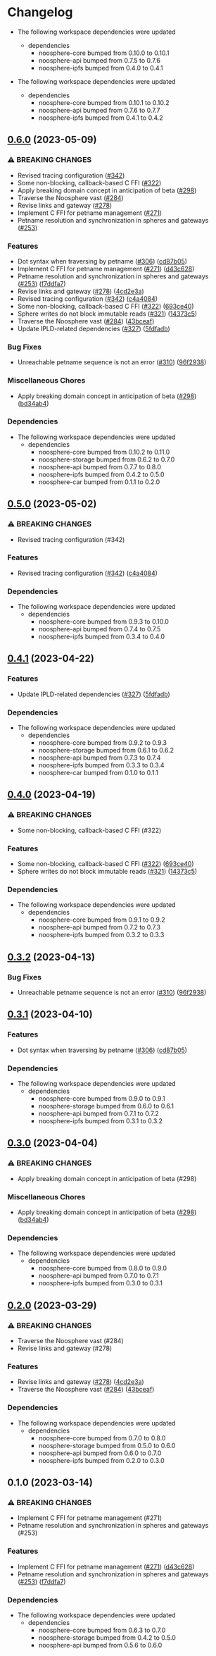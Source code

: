 # Changelog

* The following workspace dependencies were updated
  * dependencies
    * noosphere-core bumped from 0.10.0 to 0.10.1
    * noosphere-api bumped from 0.7.5 to 0.7.6
    * noosphere-ipfs bumped from 0.4.0 to 0.4.1

* The following workspace dependencies were updated
  * dependencies
    * noosphere-core bumped from 0.10.1 to 0.10.2
    * noosphere-api bumped from 0.7.6 to 0.7.7
    * noosphere-ipfs bumped from 0.4.1 to 0.4.2

## [0.6.0](https://github.com/cdata/noosphere/compare/noosphere-sphere-v0.5.2...noosphere-sphere-v0.6.0) (2023-05-09)


### ⚠ BREAKING CHANGES

* Revised tracing configuration ([#342](https://github.com/cdata/noosphere/issues/342))
* Some non-blocking, callback-based C FFI ([#322](https://github.com/cdata/noosphere/issues/322))
* Apply breaking domain concept in anticipation of beta ([#298](https://github.com/cdata/noosphere/issues/298))
* Traverse the Noosphere vast ([#284](https://github.com/cdata/noosphere/issues/284))
* Revise links and gateway ([#278](https://github.com/cdata/noosphere/issues/278))
* Implement C FFI for petname management ([#271](https://github.com/cdata/noosphere/issues/271))
* Petname resolution and synchronization in spheres and gateways ([#253](https://github.com/cdata/noosphere/issues/253))

### Features

* Dot syntax when traversing by petname ([#306](https://github.com/cdata/noosphere/issues/306)) ([cd87b05](https://github.com/cdata/noosphere/commit/cd87b0533c21bbbd4d82332556e70ecc706a5531))
* Implement C FFI for petname management ([#271](https://github.com/cdata/noosphere/issues/271)) ([d43c628](https://github.com/cdata/noosphere/commit/d43c6283c6b2374de503d70bd46c8df7d0337c3a))
* Petname resolution and synchronization in spheres and gateways ([#253](https://github.com/cdata/noosphere/issues/253)) ([f7ddfa7](https://github.com/cdata/noosphere/commit/f7ddfa7b65129efe795c6e3fca58cdc22799127a))
* Revise links and gateway ([#278](https://github.com/cdata/noosphere/issues/278)) ([4cd2e3a](https://github.com/cdata/noosphere/commit/4cd2e3af8b10cdaae710d87e4b919b5180d10fec))
* Revised tracing configuration ([#342](https://github.com/cdata/noosphere/issues/342)) ([c4a4084](https://github.com/cdata/noosphere/commit/c4a4084771680c8e49b3db498a5da422db2adda8))
* Some non-blocking, callback-based C FFI ([#322](https://github.com/cdata/noosphere/issues/322)) ([693ce40](https://github.com/cdata/noosphere/commit/693ce40143acf99f758a12df2627e265ef105e03))
* Sphere writes do not block immutable reads ([#321](https://github.com/cdata/noosphere/issues/321)) ([14373c5](https://github.com/cdata/noosphere/commit/14373c5281c091bb41623677571566a2788a7e3f))
* Traverse the Noosphere vast ([#284](https://github.com/cdata/noosphere/issues/284)) ([43bceaf](https://github.com/cdata/noosphere/commit/43bceafcc838c5b06565780f372bf7b401de288e))
* Update IPLD-related dependencies ([#327](https://github.com/cdata/noosphere/issues/327)) ([5fdfadb](https://github.com/cdata/noosphere/commit/5fdfadb1656f9d6eef2dbbb8b00a598106bccf00))


### Bug Fixes

* Unreachable petname sequence is not an error ([#310](https://github.com/cdata/noosphere/issues/310)) ([96f2938](https://github.com/cdata/noosphere/commit/96f2938d76f41fe240466bc7cfe397f886aa7e04))


### Miscellaneous Chores

* Apply breaking domain concept in anticipation of beta ([#298](https://github.com/cdata/noosphere/issues/298)) ([bd34ab4](https://github.com/cdata/noosphere/commit/bd34ab49b2d2c65cffe25657cf4d188d5c79d15f))


### Dependencies

* The following workspace dependencies were updated
  * dependencies
    * noosphere-core bumped from 0.10.2 to 0.11.0
    * noosphere-storage bumped from 0.6.2 to 0.7.0
    * noosphere-api bumped from 0.7.7 to 0.8.0
    * noosphere-ipfs bumped from 0.4.2 to 0.5.0
    * noosphere-car bumped from 0.1.1 to 0.2.0

## [0.5.0](https://github.com/subconsciousnetwork/noosphere/compare/noosphere-sphere-v0.4.1...noosphere-sphere-v0.5.0) (2023-05-02)


### ⚠ BREAKING CHANGES

* Revised tracing configuration (#342)

### Features

* Revised tracing configuration ([#342](https://github.com/subconsciousnetwork/noosphere/issues/342)) ([c4a4084](https://github.com/subconsciousnetwork/noosphere/commit/c4a4084771680c8e49b3db498a5da422db2adda8))


### Dependencies

* The following workspace dependencies were updated
  * dependencies
    * noosphere-core bumped from 0.9.3 to 0.10.0
    * noosphere-api bumped from 0.7.4 to 0.7.5
    * noosphere-ipfs bumped from 0.3.4 to 0.4.0

## [0.4.1](https://github.com/subconsciousnetwork/noosphere/compare/noosphere-sphere-v0.4.0...noosphere-sphere-v0.4.1) (2023-04-22)


### Features

* Update IPLD-related dependencies ([#327](https://github.com/subconsciousnetwork/noosphere/issues/327)) ([5fdfadb](https://github.com/subconsciousnetwork/noosphere/commit/5fdfadb1656f9d6eef2dbbb8b00a598106bccf00))


### Dependencies

* The following workspace dependencies were updated
  * dependencies
    * noosphere-core bumped from 0.9.2 to 0.9.3
    * noosphere-storage bumped from 0.6.1 to 0.6.2
    * noosphere-api bumped from 0.7.3 to 0.7.4
    * noosphere-ipfs bumped from 0.3.3 to 0.3.4
    * noosphere-car bumped from 0.1.0 to 0.1.1

## [0.4.0](https://github.com/subconsciousnetwork/noosphere/compare/noosphere-sphere-v0.3.2...noosphere-sphere-v0.4.0) (2023-04-19)


### ⚠ BREAKING CHANGES

* Some non-blocking, callback-based C FFI (#322)

### Features

* Some non-blocking, callback-based C FFI ([#322](https://github.com/subconsciousnetwork/noosphere/issues/322)) ([693ce40](https://github.com/subconsciousnetwork/noosphere/commit/693ce40143acf99f758a12df2627e265ef105e03))
* Sphere writes do not block immutable reads ([#321](https://github.com/subconsciousnetwork/noosphere/issues/321)) ([14373c5](https://github.com/subconsciousnetwork/noosphere/commit/14373c5281c091bb41623677571566a2788a7e3f))


### Dependencies

* The following workspace dependencies were updated
  * dependencies
    * noosphere-core bumped from 0.9.1 to 0.9.2
    * noosphere-api bumped from 0.7.2 to 0.7.3
    * noosphere-ipfs bumped from 0.3.2 to 0.3.3

## [0.3.2](https://github.com/subconsciousnetwork/noosphere/compare/noosphere-sphere-v0.3.1...noosphere-sphere-v0.3.2) (2023-04-13)


### Bug Fixes

* Unreachable petname sequence is not an error ([#310](https://github.com/subconsciousnetwork/noosphere/issues/310)) ([96f2938](https://github.com/subconsciousnetwork/noosphere/commit/96f2938d76f41fe240466bc7cfe397f886aa7e04))

## [0.3.1](https://github.com/subconsciousnetwork/noosphere/compare/noosphere-sphere-v0.3.0...noosphere-sphere-v0.3.1) (2023-04-10)


### Features

* Dot syntax when traversing by petname ([#306](https://github.com/subconsciousnetwork/noosphere/issues/306)) ([cd87b05](https://github.com/subconsciousnetwork/noosphere/commit/cd87b0533c21bbbd4d82332556e70ecc706a5531))


### Dependencies

* The following workspace dependencies were updated
  * dependencies
    * noosphere-core bumped from 0.9.0 to 0.9.1
    * noosphere-storage bumped from 0.6.0 to 0.6.1
    * noosphere-api bumped from 0.7.1 to 0.7.2
    * noosphere-ipfs bumped from 0.3.1 to 0.3.2

## [0.3.0](https://github.com/subconsciousnetwork/noosphere/compare/noosphere-sphere-v0.2.0...noosphere-sphere-v0.3.0) (2023-04-04)


### ⚠ BREAKING CHANGES

* Apply breaking domain concept in anticipation of beta (#298)

### Miscellaneous Chores

* Apply breaking domain concept in anticipation of beta ([#298](https://github.com/subconsciousnetwork/noosphere/issues/298)) ([bd34ab4](https://github.com/subconsciousnetwork/noosphere/commit/bd34ab49b2d2c65cffe25657cf4d188d5c79d15f))


### Dependencies

* The following workspace dependencies were updated
  * dependencies
    * noosphere-core bumped from 0.8.0 to 0.9.0
    * noosphere-api bumped from 0.7.0 to 0.7.1
    * noosphere-ipfs bumped from 0.3.0 to 0.3.1

## [0.2.0](https://github.com/subconsciousnetwork/noosphere/compare/noosphere-sphere-v0.1.0...noosphere-sphere-v0.2.0) (2023-03-29)


### ⚠ BREAKING CHANGES

* Traverse the Noosphere vast (#284)
* Revise links and gateway (#278)

### Features

* Revise links and gateway ([#278](https://github.com/subconsciousnetwork/noosphere/issues/278)) ([4cd2e3a](https://github.com/subconsciousnetwork/noosphere/commit/4cd2e3af8b10cdaae710d87e4b919b5180d10fec))
* Traverse the Noosphere vast ([#284](https://github.com/subconsciousnetwork/noosphere/issues/284)) ([43bceaf](https://github.com/subconsciousnetwork/noosphere/commit/43bceafcc838c5b06565780f372bf7b401de288e))


### Dependencies

* The following workspace dependencies were updated
  * dependencies
    * noosphere-core bumped from 0.7.0 to 0.8.0
    * noosphere-storage bumped from 0.5.0 to 0.6.0
    * noosphere-api bumped from 0.6.0 to 0.7.0
    * noosphere-ipfs bumped from 0.2.0 to 0.3.0

## 0.1.0 (2023-03-14)


### ⚠ BREAKING CHANGES

* Implement C FFI for petname management (#271)
* Petname resolution and synchronization in spheres and gateways (#253)

### Features

* Implement C FFI for petname management ([#271](https://github.com/subconsciousnetwork/noosphere/issues/271)) ([d43c628](https://github.com/subconsciousnetwork/noosphere/commit/d43c6283c6b2374de503d70bd46c8df7d0337c3a))
* Petname resolution and synchronization in spheres and gateways ([#253](https://github.com/subconsciousnetwork/noosphere/issues/253)) ([f7ddfa7](https://github.com/subconsciousnetwork/noosphere/commit/f7ddfa7b65129efe795c6e3fca58cdc22799127a))


### Dependencies

* The following workspace dependencies were updated
  * dependencies
    * noosphere-core bumped from 0.6.3 to 0.7.0
    * noosphere-storage bumped from 0.4.2 to 0.5.0
    * noosphere-api bumped from 0.5.6 to 0.6.0

